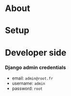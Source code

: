 # About

# Setup

# Developer side
### Django admin credentials
- email: `admin@root.fr`
- username: `admin`
- password: `root`
